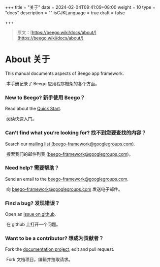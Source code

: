 +++
title = "关于"
date = 2024-02-04T09:41:09+08:00
weight = 10
type = "docs"
description = ""
isCJKLanguage = true
draft = false

+++

> 原文：[https://beego.wiki/docs/about/](https://beego.wiki/docs/about/)

# About 关于

This manual documents aspects of Beego app framework.

​	本手册记录了 Beego 应用程序框架的各个方面。

### New to Beego? 新手使用 Beego？

Read about the [Quick Start](https://beego.wiki/docs/quickstart).

​	阅读快速入门。

### Can’t find what you’re looking for? 找不到您要查找的内容？

Search our [mailing list (beego-framework@googlegroups.com)](https://groups.google.com/forum/#!forum/beego-framework).

​	搜索我们的邮件列表 (beego-framework@googlegroups.com)。

### Need help? 需要帮助？

Send an email to the [beego-framework@googlegroups.com](mailto:beego-framework@googlegroups.com).

​	向 beego-framework@googlegroups.com 发送电子邮件。

### Find a bug? 发现错误？

Open an [issue on github](https://github.com/beego/beego/issues).

​	在 github 上打开一个问题。

### Want to be a contributor? 想成为贡献者？

Fork the [documentation project](https://github.com/beego/beedoc), edit and pull request.

​	Fork 文档项目，编辑并拉取请求。